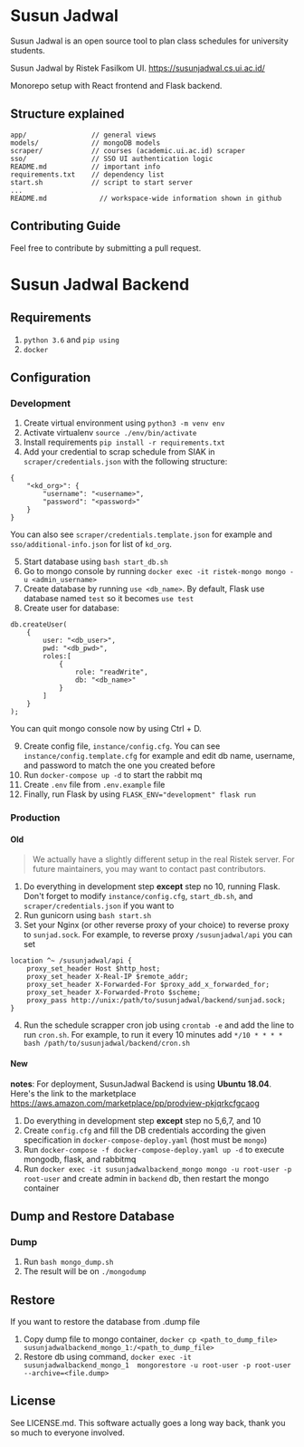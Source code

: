 # Susun Jadwal

Susun Jadwal is an open source tool to plan class schedules for university students.

Susun Jadwal by Ristek Fasilkom UI. https://susunjadwal.cs.ui.ac.id/

Monorepo setup with React frontend and Flask backend.

## Structure explained

```
app/                // general views
models/             // mongoDB models
scraper/            // courses (academic.ui.ac.id) scraper
sso/                // SSO UI authentication logic
README.md           // important info
requirements.txt    // dependency list
start.sh            // script to start server
...
README.md             // workspace-wide information shown in github
```

## Contributing Guide

Feel free to contribute by submitting a pull request.

# Susun Jadwal Backend

## Requirements

1. `python 3.6` and `pip using`
2. `docker`

## Configuration

### Development

1. Create virtual environment using `python3 -m venv env`
2. Activate virtualenv `source ./env/bin/activate`
3. Install requirements `pip install -r requirements.txt`
4. Add your credential to scrap schedule from SIAK in `scraper/credentials.json` with the following structure:

```
{
    "<kd_org>": {
        "username": "<username>",
        "password": "<password>"
    }
}
```

You can also see `scraper/credentials.template.json` for example and `sso/additional-info.json` for list of `kd_org`.

5. Start database using `bash start_db.sh`
6. Go to mongo console by running `docker exec -it ristek-mongo mongo -u <admin_username>`
7. Create database by running `use <db_name>`. By default, Flask use database named `test` so it becomes `use test`
8. Create user for database:

```
db.createUser(
    {
        user: "<db_user>",
        pwd: "<db_pwd>",
        roles:[
            {
                role: "readWrite",
                db: "<db_name>"
            }
        ]
    }
);
```

You can quit mongo console now by using Ctrl + D.

9. Create config file, `instance/config.cfg`. You can see `instance/config.template.cfg` for example and edit db name, username, and password to match the one you created before
10. Run `docker-compose up -d` to start the rabbit mq
11. Create `.env` file from `.env.example` file
12. Finally, run Flask by using `FLASK_ENV="development" flask run`

### Production

#### Old

> We actually have a slightly different setup in the real Ristek server. For future maintainers, you may want to contact past contributors.

1. Do everything in development step **except** step no 10, running Flask. Don't forget to modify `instance/config.cfg`, `start_db.sh`, and `scraper/credentials.json` if you want to
2. Run gunicorn using `bash start.sh`
3. Set your Nginx (or other reverse proxy of your choice) to reverse proxy to `sunjad.sock`. For example, to reverse proxy `/susunjadwal/api` you can set

```
location ^~ /susunjadwal/api {
    proxy_set_header Host $http_host;
    proxy_set_header X-Real-IP $remote_addr;
    proxy_set_header X-Forwarded-For $proxy_add_x_forwarded_for;
    proxy_set_header X-Forwarded-Proto $scheme;
    proxy_pass http://unix:/path/to/susunjadwal/backend/sunjad.sock;
}
```

4. Run the schedule scrapper cron job using `crontab -e` and add the line to run `cron.sh`. For example, to run it every 10 minutes add `*/10 * * * * bash /path/to/susunjadwal/backend/cron.sh`

#### New

**notes**: For deployment, SusunJadwal Backend is using **Ubuntu 18.04**. Here's the link to the marketplace https://aws.amazon.com/marketplace/pp/prodview-pkjqrkcfgcaog

1. Do everything in development step **except** step no 5,6,7, and 10
2. Create `config.cfg` and fill the DB credentials according the given specification in `docker-compose-deploy.yaml` (host must be `mongo`)
3. Run `docker-compose -f docker-compose-deploy.yaml up -d` to execute mongodb, flask, and rabbitmq
4. Run `docker exec -it susunjadwalbackend_mongo mongo -u root-user -p root-user` and create admin in `backend` db, then restart the mongo container

## Dump and Restore Database

### Dump

1. Run `bash mongo_dump.sh`
2. The result will be on `./mongodump`

## Restore

If you want to restore the database from .dump file

1. Copy dump file to mongo container, `docker cp <path_to_dump_file> susunjadwalbackend_mongo_1:/<path_to_dump_file>`
2. Restore db using command, `docker exec -it susunjadwalbackend_mongo_1  mongorestore -u root-user -p root-user --archive=<file.dump>`

## License

See LICENSE.md. This software actually goes a long way back, thank you so much to everyone involved.
